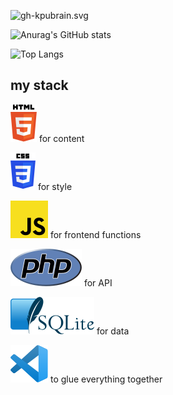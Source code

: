  
![gh-kpubrain.svg](https://rasal.de/img/gh-profile100.svg) 
 

![Anurag's GitHub stats](https://github-readme-stats.vercel.app/api?username=koljal&show_icons=true&theme=onedark)

![Top Langs](https://github-readme-stats.vercel.app/api/top-langs/?username=koljal&theme=onedark)




## my stack
 
![HTML](WebSVG/html.svg) for content
 
![CSS](WebSVG/css.svg) for style

![CSS](WebSVG/javascript.svg) for frontend functions
 
![CSS](WebSVG/php.svg) for API
 
![CSS](WebSVG/sqlite.svg) for data
 
![CSS](WebSVG/vsc.svg) to glue everything together

 
